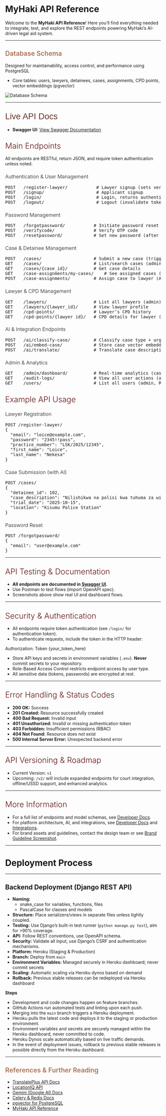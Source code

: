 # MyHaki API Reference

Welcome to the **MyHaki API Reference**! Here you’ll find everything needed to integrate, test, and explore the REST endpoints powering MyHaki’s AI-driven legal aid system.

---


## <span style="font-weight: 600; color: #A87352;">Database Schema</span>

Designed for maintainability, access control, and performance using PostgreSQL  
- Core tables: users, lawyers, detainees, cases, assignments, CPD points, vector embeddings (pgvector)

![Database Schema](images/erd.png)

---


## <span style="font-weight: 300; font-size: 1.3em; color: #683929; font-family:'Poppins',sans-serif;">Live API Docs</span>

- **Swagger UI:** [View Swagger Documentation](https://myhaki-3e53581dd62e.herokuapp.com/swagger/)



## <span style="font-weight: 300; font-size: 1.2em; color: #621616;">Main Endpoints</span>

All endpoints are RESTful, return JSON, and require token authentication unless noted.

### <span style="font-weight: 300; color: #00000;">Authentication & User Management</span>

<div class="api-block">
<pre class="api-dark">
POST   /register-lawyer/           # Lawyer signup (sets verified)
POST   /signup/                    # Applicant signup
POST   /login/                     # Login, returns authentication token
POST   /logout/                    # Logout (invalidate token)
</pre>
</div>

### <span style="font-weight: 300; color: #00000;">Password Management</span>

<div class="api-block">
<pre class="api-dark">
POST   /forgotpassword/           # Initiate password reset (OTP email)
POST   /verifycode/               # Verify OTP code
POST   /resetpassword/            # Set new password (after OTP)
</pre>
</div>

### <span style="font-weight: 300; color: #00000;">Case & Detainee Management</span>

<div class="api-block">
<pre class="api-dark">
POST   /cases/                    # Submit a new case (triggers AI pipeline)
GET    /cases/                    # List/search cases (admin, lawyer)
GET    /cases/{case_id}/          # Get case details
GET    /case-assignments/my-cases/    # See assigned cases (lawyer)
POST   /case-assignments/         # Assign case to lawyer (AI)
</pre>
</div>

### <span style="font-weight: 300; color: #00000;">Lawyer & CPD Management</span>

<div class="api-block">
<pre class="api-dark">
GET    /lawyers/                  # List all lawyers (admin)
GET    /lawyers/{lawyer_id}/      # View lawyer profile
GET    /cpd-points/               # Lawyer’s CPD history
GET    /cpd-points/{lawyer_id}/   # CPD details for lawyer (admin)
</pre>
</div>

### <span style="font-weight: 300; color: #00000;">AI & Integration Endpoints</span>

<div class="api-block">
<pre class="api-dark">
POST   /ai/classify-case/         # Classify case type + urgency (internal, triggers on /cases/)
POST   /ai/embed-case/            # Store case vector embedding (pgvector, internal)
POST   /ai/translate/             # Translate case description (Kiswahili <-> English)
</pre>
</div>

### <span style="font-weight: 300; color: #00000;">Admin & Analytics</span>

<div class="api-block">
<pre class="api-dark">
GET    /admin/dashboard/          # Real-time analytics (cases/month, resolution time)
GET    /audit-logs/               # View all user actions (admin only)
GET    /users/                    # List all users (admin, RBAC)
</pre>
</div>



## <span style="font-weight: 300; font-size: 1.2em; color: #621616;">Example API Usage</span>

### <span style="font-weight: 300; color: #00000;">Lawyer Registration</span>

<div class="api-block">
<pre class="api-dark">
POST /register-lawyer/
{
  "email": "loice@example.com",
  "password": "2345!!pass",
  "practice_number": "LSK/2025/12345",
  "first_name": "Loice",
  "last_name": "Nekesa"
}
</pre>
</div>

### <span style="font-weight: 300; color: #00000;">Case Submission (with AI)</span>

<div class="api-block">
<pre class="api-dark">
POST /cases/
{
  "detainee_id": 102,
  "case_description": "Nilishikwa na polisi kwa tuhuma za wizi...",
  "trial_date": "2025-10-15",
  "location": "Kisumu Police Station"
}
</pre>
</div>

### <span style="font-weight: 300; color: #00000;">Password Reset</span>

<div class="api-block">
<pre class="api-dark">
POST /forgotpassword/
{
  "email": "user@example.com"
}
</pre>
</div>

---

## <span style="font-weight: 300; font-size: 1.2em; color: #621616;">API Testing & Documentation</span>

- **All endpoints are documented in [Swagger UI](https://myhaki-3e53581dd62e.herokuapp.com/swagger/).**
- Use Postman to test flows (import OpenAPI spec).
- Screenshots above show real UI and dashboard flows.

---

## <span style="font-weight: 300; font-size: 1.2em; color: #621616;">Security & Authentication</span>

- All endpoints require token authentication (see `/login/` for authentication token).
- To authenticate requests, include the token in the HTTP header:

Authorization: Token {your_token_here}


- Store API keys and secrets in environment variables (`.env`). **Never** commit secrets to your repository.  
- Role-Based Access Control restricts endpoint access by user type.  
- All sensitive data (tokens, passwords) are encrypted at rest.

---

## <span style="font-weight: 300; font-size: 1.2em; color: #621616;">Error Handling & Status Codes</span>

- **200 OK:** Success  
- **201 Created:** Resource successfully created  
- **400 Bad Request:** Invalid input  
- **401 Unauthorized:** Invalid or missing authentication token  
- **403 Forbidden:** Insufficient permissions (RBAC)  
- **404 Not Found:** Resource does not exist  
- **500 Internal Server Error:** Unexpected backend error

---

## <span style="font-weight: 300; font-size: 1.2em; color: #621616;">API Versioning & Roadmap</span>

- Current Version: `v1`  
- Upcoming: `/v2/` will include expanded endpoints for court integration, offline/USSD support, and enhanced analytics.

---

## <span style="font-weight: 300; font-size: 1.2em; color: #621616;">More Information</span>

- For a full list of endpoints and model schemas, see [Developer Docs](developer-docs.md).  
- For platform architecture, AI, and integrations, see [Developer Docs](developer-docs.md) and [Integrations](integrations.md).  
- For brand assets and guidelines, contact the design team or see [Brand Guideline Screenshot](images/brand-guideline.png).

---
# Deployment Process
---

## Backend Deployment (Django REST API)


- **Naming:**
  - snake_case for variables, functions, files
  - PascalCase for classes and models
- **Structure:** Place serializers/views in separate files unless tightly coupled.
- **Testing:** Use Django’s built-in test runner (`python manage.py test`), aim for >90% coverage.
- **API:** Follow REST conventions, use OpenAPI schema.
- **Security:** Validate all input, use Django’s CSRF and authentication mechanisms.
- **Platform:** Heroku (Staging & Production)
- **Branch:** Deploy from `main`
- **Environment Variables:** Managed securely in Heroku dashboard; never commit secrets
- **Scaling:** Automatic scaling via Heroku dynos based on demand
- **Rollback:** Previous stable releases can be redeployed via Heroku dashboard


**Steps**

 - Development and code changes happen on feature branches.  
  - GitHub Actions run automated tests and linting upon each push.  
  - Merging into the `main` branch triggers a Heroku deployment.  
  - Heroku pulls the latest code and deploys it to the staging or production environment.  
  - Environment variables and secrets are securely managed within the Heroku dashboard, never committed to code.  
  - Heroku Dynos scale automatically based on live traffic demands.  
  - In the event of deployment issues, rollback to previous stable releases is possible directly from the Heroku dashboard. 

---

## <span style="font-weight:600; color:#A87352;">References & Further Reading</span>

- [TranslatePlus API Docs](https://www.translateplus.com/)
- [LocationIQ API](https://locationiq.com/docs)
- [Gemini (Google AI) Docs](https://ai.google.dev/gemini)
- [Celery & Redis Docs](https://docs.celeryproject.org/en/stable/)
- [pgvector for PostgreSQL](https://github.com/pgvector/pgvector)
- [MyHaki API Reference](api-reference.md)
